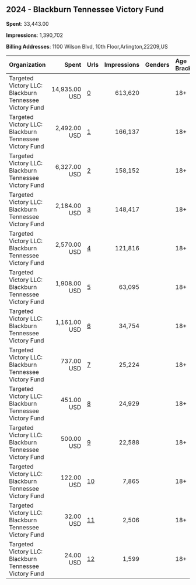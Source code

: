 ## 2024 - Blackburn Tennessee Victory Fund 
**Spent**: 33,443.00

**Impressions**: 1,390,702

**Billing Addresses**: 1100 Wilson Blvd, 10th Floor,Arlington,22209,US

|Organization|Spent|Urls|Impressions|Genders|Age Brackets|Country Codes|
|:---|---:|:---|---:|:---|:---|:---|
|Targeted Victory  LLC: Blackburn Tennessee Victory Fund|14,935.00 USD|[0](https://www.snap.com/political-ads/asset/68651dc0ab4dd494dfbea16669dd6233435d54d32bf23a15596546784e04872a?mediaType=mp4)|613,620||18+|united states|
|Targeted Victory  LLC: Blackburn Tennessee Victory Fund|2,492.00 USD|[1](https://www.snap.com/political-ads/asset/89cc41b018cd15f62ab0154ef1fd47ae59c6ea6675bdc44d81cbf6cad9327368?mediaType=jpg)|166,137||18+|united states|
|Targeted Victory  LLC: Blackburn Tennessee Victory Fund|6,327.00 USD|[2](https://www.snap.com/political-ads/asset/04fd09821a68c7fada8157e886b673d40d8212c778e69998b92e0794325eb4ae?mediaType=mp4)|158,152||18+|united states|
|Targeted Victory  LLC: Blackburn Tennessee Victory Fund|2,184.00 USD|[3](https://www.snap.com/political-ads/asset/36fabe0993c2d69dfcd99fc7b326224b925992620cc025f4bbd3e1f467e0c386?mediaType=mp4)|148,417||18+|united states|
|Targeted Victory  LLC: Blackburn Tennessee Victory Fund|2,570.00 USD|[4](https://www.snap.com/political-ads/asset/29eede201685d1ca9ac44bad221365b38a2eac00bc07ec761b5ae10f28bbcb27?mediaType=mp4)|121,816||18+|united states|
|Targeted Victory  LLC: Blackburn Tennessee Victory Fund|1,908.00 USD|[5](https://www.snap.com/political-ads/asset/9efcd51ac28349d0a27275e5d3ce072602227273dd4713ea3158141fbb14f6bf?mediaType=mp4)|63,095||18+|united states|
|Targeted Victory  LLC: Blackburn Tennessee Victory Fund|1,161.00 USD|[6](https://www.snap.com/political-ads/asset/abadbbef482f808299a0670e8f08324b71e032cf2fd955d32bdef89e15b5a9a3?mediaType=jpg)|34,754||18+|united states|
|Targeted Victory  LLC: Blackburn Tennessee Victory Fund|737.00 USD|[7](https://www.snap.com/political-ads/asset/07a2d839ef7da653dd691832d87f1dfa8d9dc15a51c79b9a25fc1f8ffff3f926?mediaType=mp4)|25,224||18+|united states|
|Targeted Victory  LLC: Blackburn Tennessee Victory Fund|451.00 USD|[8](https://www.snap.com/political-ads/asset/aa0d017a0fdd5046b65bd0f8c1a88e6aec468505dab1a3553d74a24b489929d6?mediaType=mp4)|24,929||18+|united states|
|Targeted Victory  LLC: Blackburn Tennessee Victory Fund|500.00 USD|[9](https://www.snap.com/political-ads/asset/1ea738bf11f9f2250239b63e18aa15e4c9089c476e0754fd59dc049edd85ea3b?mediaType=mp4)|22,588||18+|united states|
|Targeted Victory  LLC: Blackburn Tennessee Victory Fund|122.00 USD|[10](https://www.snap.com/political-ads/asset/c257405dd960b93194ad9185703599d6881e6865fd5c11c86378daedd7a71cb5?mediaType=mp4)|7,865||18+|united states|
|Targeted Victory  LLC: Blackburn Tennessee Victory Fund|32.00 USD|[11](https://www.snap.com/political-ads/asset/d893d2b56f162577307318d52abe8f1e900a39fa9e574e617c11a914affaeada?mediaType=mp4)|2,506||18+|united states|
|Targeted Victory  LLC: Blackburn Tennessee Victory Fund|24.00 USD|[12](https://www.snap.com/political-ads/asset/9d6eccac741ae1cdcaf8ef31254f67afc54bb9cfef6a31d650b29102688caf65?mediaType=jpg)|1,599||18+|united states|
